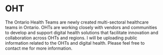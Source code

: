 # OHT

The Ontario Health Teams are newly created multi-sectoral healthcare teams in Ontario. OHTs are working closely with vendors and communities to develop and support digital health solutions that facilitate innovation and collaboration across OHTs and regions. I will be uploading public information related to the OHTs and digital health. Please feel free to contact me for more information.
